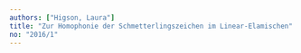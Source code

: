```yaml
---
authors: ["Higson, Laura"]
title: "Zur Homophonie der Schmetterlingszeichen im Linear-Elamischen"
no: "2016/1"
---
```

